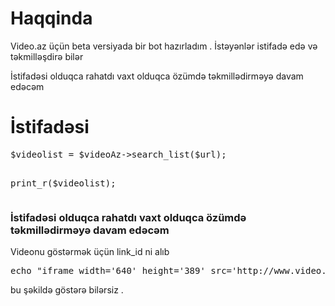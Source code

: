 <h1>Haqqinda</h1>
<p>Video.az üçün beta versiyada bir bot hazırladım . İstəyənlər istifadə edə və təkmilləşdirə bilər</p>
<p>İstifadəsi olduqca rahatdı vaxt olduqca özümdə təkmillədirməyə davam edəcəm</p>
<h1>İstifadəsi</h1>
<pre>
$videolist = $videoAz->search_list($url);

print_r($videolist);
</pre>
<h3>İstifadəsi olduqca rahatdı vaxt olduqca özümdə təkmillədirməyə davam edəcəm</h3>
<p>Videonu göstərmək üçün link_id ni alıb</p>
<pre>
echo "iframe width='640' height='389' src='http://www.video.az/ru/embed/video/".$videoUrl." 'frameborder='0'></iframe>";
</pre>
<p>bu şəkildə göstərə bilərsiz .</p>
